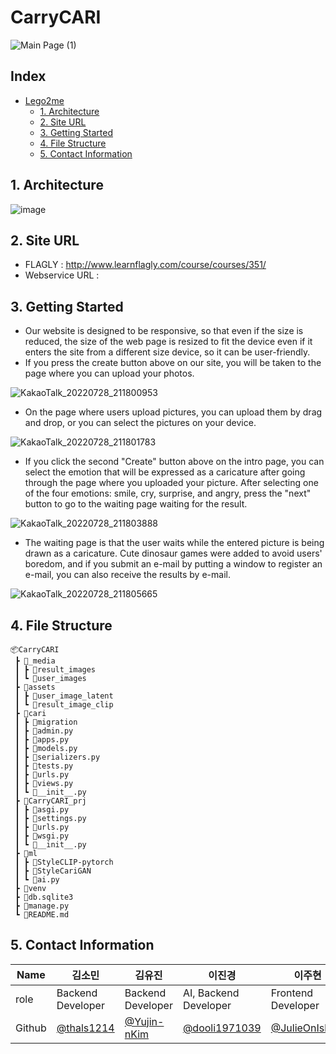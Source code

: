 # CarryCARI
![Main Page (1)](https://user-images.githubusercontent.com/90602936/181512006-5c9a6387-fba1-4401-b3a2-8389c36b6e77.png)

## Index
- [Lego2me](#lego2me)
  - [1. Architecture](#1-Architecture)
  - [2. Site URL](#2-Site-URL)
  - [3. Getting Started](#3-getting-started)
  - [4. File Structure](#4-File-Structure)
  - [5. Contact Information](#5-Contact-Information)

## 1. Architecture
![image](https://user-images.githubusercontent.com/67141385/181452159-55f30063-524a-43a8-b9e0-55f556147040.png)

## 2. Site URL
- FLAGLY : http://www.learnflagly.com/course/courses/351/
- Webservice URL : 

## 3. Getting Started
- Our website is designed to be responsive, so that even if the size is reduced, the size of the web page is resized to fit the device even if it enters the site from a different size device, so it can be user-friendly.
- If you press the create button above on our site, you will be taken to the page where you can upload your photos.

![KakaoTalk_20220728_211800953](https://user-images.githubusercontent.com/67141385/181505051-59cb696e-9eb0-42b7-8143-a53e6c3a10ed.gif)

- On the page where users upload pictures, you can upload them by drag and drop, or you can select the pictures on your device.

![KakaoTalk_20220728_211801783](https://user-images.githubusercontent.com/67141385/181505095-e98a2cb5-ed18-4b02-a417-a8ce7d764f1d.gif)

- If you click the second "Create" button above on the intro page, you can select the emotion that will be expressed as a caricature after going through the page where you uploaded your picture. After selecting one of the four emotions: smile, cry, surprise, and angry, press the "next" button to go to the waiting page waiting for the result.

![KakaoTalk_20220728_211803888](https://user-images.githubusercontent.com/67141385/181505112-9cbbbe8d-23e6-4744-900f-5648a2de7d12.gif)

- The waiting page is that the user waits while the entered picture is being drawn as a caricature. Cute dinosaur games were added to avoid users' boredom, and if you submit an e-mail by putting a window to register an e-mail, you can also receive the results by e-mail.

![KakaoTalk_20220728_211805665](https://user-images.githubusercontent.com/67141385/181505127-c19f3c82-0d86-46eb-92ba-11f7a4052cdd.gif)


## 4. File Structure
```
📦CarryCARI
 ┣ 📂_media
 ┃ ┣ 📂result_images
 ┃ ┗ 📂user_images
 ┣ 📂assets
 ┃ ┣ 📂user_image_latent
 ┃ ┗ 📂result_image_clip
 ┣ 📂cari
 ┃ ┣ 📂migration
 ┃ ┣ 📜admin.py
 ┃ ┣ 📜apps.py
 ┃ ┣ 📜models.py
 ┃ ┣ 📜serializers.py
 ┃ ┣ 📜tests.py
 ┃ ┣ 📜urls.py
 ┃ ┣ 📜views.py
 ┃ ┗ 📜__init__.py
 ┣ 📂CarryCARI_prj
 ┃ ┣ 📜asgi.py
 ┃ ┣ 📜settings.py
 ┃ ┣ 📜urls.py
 ┃ ┣ 📜wsgi.py
 ┃ ┗ 📜__init__.py
 ┣ 📂ml
 ┃ ┣ 📂StyleCLIP-pytorch
 ┃ ┣ 📂StyleCariGAN
 ┃ ┗ 📜ai.py
 ┣ 📂venv
 ┣ 📜db.sqlite3
 ┣ 📜manage.py
 ┗ 📜README.md
```

## 5. Contact Information

| Name    | 김소민                                     | 김유진                                        | 이진경                                         | 이주현                                  | 임연우                                    |
| ------- | ------------------------------------------ | ------------------------------------------ | ------------------------------------------ | ------------------------------------------ | ------------------------------------------ |
| role    | Backend Developer                          | Backend Developer                            | AI, Backend Developer                                 | Frontend Developer | AI
| Github  | [@thals1214](https://github.com/thals1214) | [@Yujin-nKim](https://github.com/Yujin-nKim) | [@dooli1971039](https://github.com/dooli1971039) | [@JulieOnIsland](https://github.com/JulieOnIsland) |[@Lim-YeonWoo](https://github.com/Lim-YeonWoo) |
